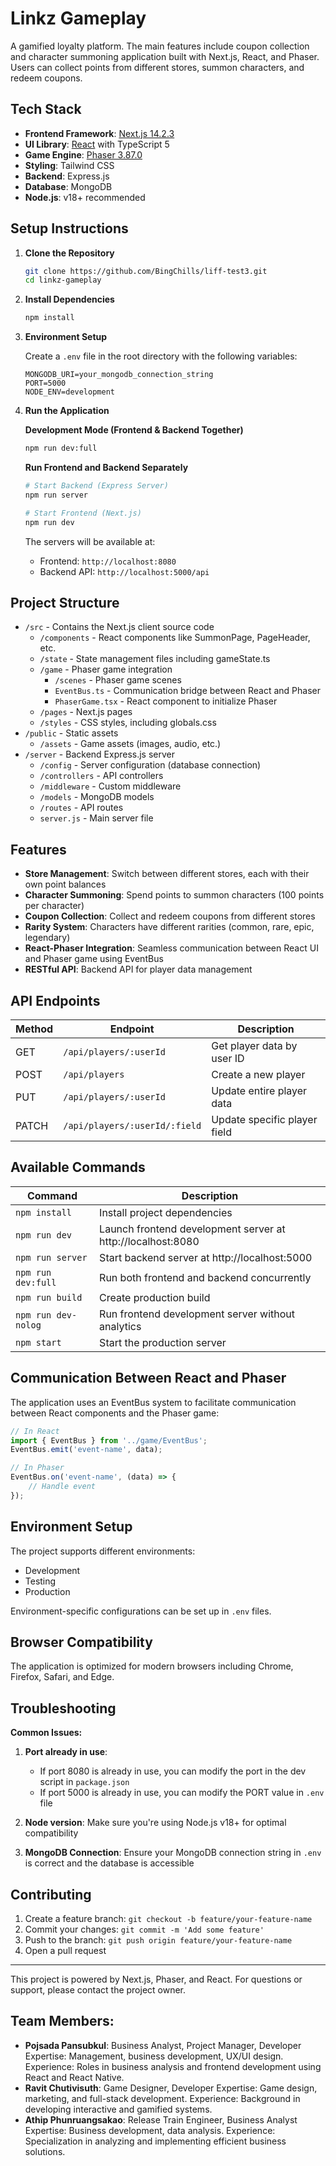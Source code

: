 # Linkz Gameplay

A gamified loyalty platform. The main features include coupon collection and character summoning application built with Next.js, React, and Phaser. Users can collect points from different stores, summon characters, and redeem coupons.

## Tech Stack

- **Frontend Framework**: [Next.js 14.2.3](https://github.com/vercel/next.js)
- **UI Library**: [React](https://reactjs.org/) with TypeScript 5
- **Game Engine**: [Phaser 3.87.0](https://github.com/phaserjs/phaser)
- **Styling**: Tailwind CSS
- **Backend**: Express.js
- **Database**: MongoDB
- **Node.js**: v18+ recommended

## Setup Instructions

1. **Clone the Repository**

   ```bash
   git clone https://github.com/BingChills/liff-test3.git
   cd linkz-gameplay
   ```

2. **Install Dependencies**

   ```bash
   npm install
   ```

3. **Environment Setup**

   Create a `.env` file in the root directory with the following variables:
   
   ```
   MONGODB_URI=your_mongodb_connection_string
   PORT=5000
   NODE_ENV=development
   ```

4. **Run the Application**

   **Development Mode (Frontend & Backend Together)**
   ```bash
   npm run dev:full
   ```

   **Run Frontend and Backend Separately**
   ```bash
   # Start Backend (Express Server)
   npm run server
   
   # Start Frontend (Next.js)
   npm run dev
   ```
   
   The servers will be available at:
   - Frontend: `http://localhost:8080`
   - Backend API: `http://localhost:5000/api`

## Project Structure

- `/src` - Contains the Next.js client source code
  - `/components` - React components like SummonPage, PageHeader, etc.
  - `/state` - State management files including gameState.ts
  - `/game` - Phaser game integration
    - `/scenes` - Phaser game scenes
    - `EventBus.ts` - Communication bridge between React and Phaser
    - `PhaserGame.tsx` - React component to initialize Phaser
  - `/pages` - Next.js pages
  - `/styles` - CSS styles, including globals.css
- `/public` - Static assets
  - `/assets` - Game assets (images, audio, etc.)
- `/server` - Backend Express.js server
  - `/config` - Server configuration (database connection)
  - `/controllers` - API controllers
  - `/middleware` - Custom middleware
  - `/models` - MongoDB models
  - `/routes` - API routes
  - `server.js` - Main server file

## Features

- **Store Management**: Switch between different stores, each with their own point balances
- **Character Summoning**: Spend points to summon characters (100 points per character)
- **Coupon Collection**: Collect and redeem coupons from different stores
- **Rarity System**: Characters have different rarities (common, rare, epic, legendary)
- **React-Phaser Integration**: Seamless communication between React UI and Phaser game using EventBus
- **RESTful API**: Backend API for player data management

## API Endpoints

| Method | Endpoint | Description |
|--------|----------|-------------|
| GET | `/api/players/:userId` | Get player data by user ID |
| POST | `/api/players` | Create a new player |
| PUT | `/api/players/:userId` | Update entire player data |
| PATCH | `/api/players/:userId/:field` | Update specific player field |

## Available Commands

| Command | Description |
|---------|-------------|
| `npm install` | Install project dependencies |
| `npm run dev` | Launch frontend development server at http://localhost:8080 |
| `npm run server` | Start backend server at http://localhost:5000 |
| `npm run dev:full` | Run both frontend and backend concurrently |
| `npm run build` | Create production build |
| `npm run dev-nolog` | Run frontend development server without analytics |
| `npm start` | Start the production server |

## Communication Between React and Phaser

The application uses an EventBus system to facilitate communication between React components and the Phaser game:

```javascript
// In React
import { EventBus } from '../game/EventBus';
EventBus.emit('event-name', data);

// In Phaser
EventBus.on('event-name', (data) => {
    // Handle event
});
```

## Environment Setup

The project supports different environments:
- Development
- Testing
- Production

Environment-specific configurations can be set up in `.env` files.

## Browser Compatibility

The application is optimized for modern browsers including Chrome, Firefox, Safari, and Edge.

## Troubleshooting

**Common Issues:**

1. **Port already in use**: 
   - If port 8080 is already in use, you can modify the port in the dev script in `package.json`
   - If port 5000 is already in use, you can modify the PORT value in `.env` file

2. **Node version**: Make sure you're using Node.js v18+ for optimal compatibility

3. **MongoDB Connection**: Ensure your MongoDB connection string in `.env` is correct and the database is accessible

## Contributing

1. Create a feature branch: `git checkout -b feature/your-feature-name`
2. Commit your changes: `git commit -m 'Add some feature'`
3. Push to the branch: `git push origin feature/your-feature-name`
4. Open a pull request

---

This project is powered by Next.js, Phaser, and React. For questions or support, please contact the project owner.

## Team Members:

- **Pojsada Pansubkul**: Business Analyst, Project Manager, Developer
Expertise: Management, business development, UX/UI design.
Experience: Roles in business analysis and frontend development using React and React Native.
- **Ravit Chutivisuth**: Game Designer, Developer
Expertise: Game design, marketing, and full-stack development.
Experience: Background in developing interactive and gamified systems.
- **Athip Phunruangsakao**: Release Train Engineer, Business Analyst
Expertise: Business development, data analysis.
Experience: Specialization in analyzing and implementing efficient business solutions.